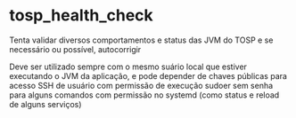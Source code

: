 # tosp_health_check
Tenta validar diversos comportamentos e status das JVM do TOSP e se necessário ou possível, autocorrigir

Deve ser utilizado sempre com o mesmo suário local que estiver executando o JVM da aplicação, e pode depender de chaves públicas para acesso SSH de usuário com permissão de execução sudoer sem senha para alguns comandos com permissão no systemd (como status e reload de alguns serviços)
